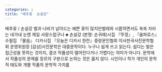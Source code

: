 ```yaml
---
categories: i
title: "배추꽃  손설강"
---
```

배추꽃 / 손설강 벌과 나비가 날아드는 예쁜 꽃이 많지만벌레와 시름하면서도 쑥쑥 자라는 네가내 눈엔 제일 사랑스럽구나 ♣ 손설강 (본명: 손귀례)시집 『뚜껑』, 『옴파로스』수필집 『물음』 디카시집 『오늘은 디카시 한잔』중랑문인협회 이사한국사진문학협회 운영위원장 [감상]사진문학은 대중문학이다. 누구나 쉽게 쓰고 읽는다. 쉽다는 말은 접근성을 뜻하는 것이지, 결코 작품성이 떨어진다거나 가볍다는 의미가 아니다. 문학에서 작품성의 문제를 장르의 구분으로 논하는 것은 옳지 않다. 시인이나 작가 개인의 문학적 태도와 개별 작품의 문학적 가치를